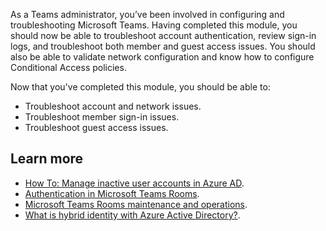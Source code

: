 As a Teams administrator, you’ve been involved in configuring and troubleshooting Microsoft Teams. Having completed this module, you should now be able to troubleshoot account authentication, review sign-in logs, and troubleshoot both member and guest access issues. You should also be able to validate network configuration and know how to configure Conditional Access policies.

Now that you've completed this module, you should be able to:

- Troubleshoot account and network issues.
- Troubleshoot member sign-in issues.
- Troubleshoot guest access issues.

## Learn more

- [How To: Manage inactive user accounts in Azure AD](/azure/active-directory/reports-monitoring/howto-manage-inactive-user-accounts).
- [Authentication in Microsoft Teams Rooms](/microsoftteams/rooms/rooms-authentication).
- [Microsoft Teams Rooms maintenance and operations](/microsoftteams/rooms/rooms-operations).
- [What is hybrid identity with Azure Active Directory?](/azure/active-directory/hybrid/whatis-hybrid-identity).